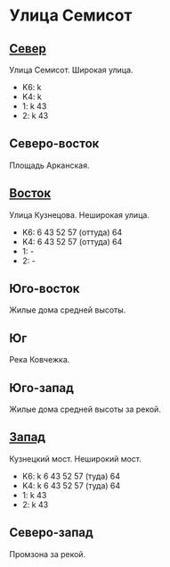# Улица Семисот

## [Север](./10430080.md)

Улица Семисот.
Широкая улица.

* K6:   k
* K4:   k
* 1:    k
        43
* 2:    k
        43

## Северо-восток

Площадь Арканская.

## [Восток](./10455085.md)

Улица Кузнецова.
Неширокая улица.

* K6:   6   43  52  57 (оттуда) 64
* K4:   6   43  52  57 (оттуда) 64
* 1:    -
* 2:    -

## Юго-восток

Жилые дома средней высоты.

## Юг

Река Ковчежка.

## Юго-запад

Жилые дома средней высоты за рекой.

## [Запад](./10420085.md)

Кузнецкий мост.
Неширокий мост.

* K6:   k
        6   43  52  57 (туда)   64
* K4:   k
        6   43  52  57 (туда)   64
* 1:    k
        43
* 2:    k
        43

## Северо-запад

Промзона за рекой.
